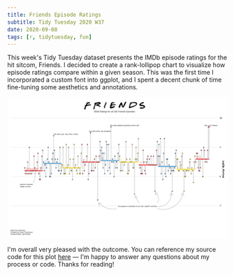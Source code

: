 ```yaml
---
title: Friends Episode Ratings
subtitle: Tidy Tuesday 2020 W37
date: 2020-09-08
tags: [r, tidytuesday, fun]
---
```


This week's Tidy Tuesday dataset presents the IMDb episode ratings for the hit sitcom, Friends. I decided to create a rank-lollipop chart to visualize how episode ratings compare within a given season. This was the first time I incorporated a custom font into ggplot, and I spent a decent chunk of time fine-tuning some aesthetics and annotations.


<p align="center">

<img src="https://github.com/OTStats/OT-TidyTuesday/raw/master/2020-09-08-friends/friends-episode-ratings.png"/>

</p>


I'm overall very pleased with the outcome. You can reference my source code for this plot [here](bit.ly/2DWN1NJ) — I'm happy to answer any questions about my process or code. Thanks for reading!

